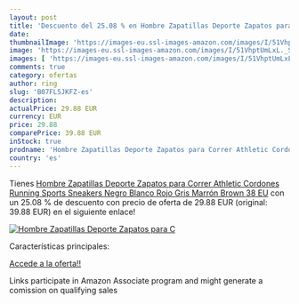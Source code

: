 ```yaml
---
layout: post
title: 'Descuento del 25.08 % en Hombre Zapatillas Deporte Zapatos para C'
date: 
thumbnailImage: 'https://images-eu.ssl-images-amazon.com/images/I/51VhptUmLxL._SL200_.jpg'
image: 'https://images-eu.ssl-images-amazon.com/images/I/51VhptUmLxL._SL200_.jpg'
images: [ 'https://images-eu.ssl-images-amazon.com/images/I/51VhptUmLxL._SL200_.jpg' ]
comments: true
category: ofertas
author: ring
slug: 'B07FL5JKFZ-es'
description:
actualPrice: 29.88 EUR
currency: EUR
price: 29.88
comparePrice: 39.88 EUR
inStock: true
prodname: 'Hombre Zapatillas Deporte Zapatos para Correr Athletic Cordones Running Sports Sneakers Negro Blanco Rojo Gris Marrón Brown 38 EU'
country: 'es'
---
```


Tienes [Hombre Zapatillas Deporte Zapatos para Correr Athletic Cordones Running Sports Sneakers Negro Blanco Rojo Gris Marrón Brown 38 EU](https://www.amazon.es/dp/B07FL5JKFZ/?tag=tolees-21) con un 25.08 % de descuento con precio de oferta de 29.88 EUR (original: 39.88 EUR) en el siguiente enlace!

[![Hombre Zapatillas Deporte Zapatos para C](https://images-eu.ssl-images-amazon.com/images/I/51VhptUmLxL._SL200_.jpg)](https://www.amazon.es/dp/B07FL5JKFZ/?tag=tolees-21)

Características principales:


[Accede a la oferta!!](https://www.amazon.es/dp/B07FL5JKFZ/?tag=tolees-21)

Links participate in Amazon Associate program and might generate a comission on qualifying sales


